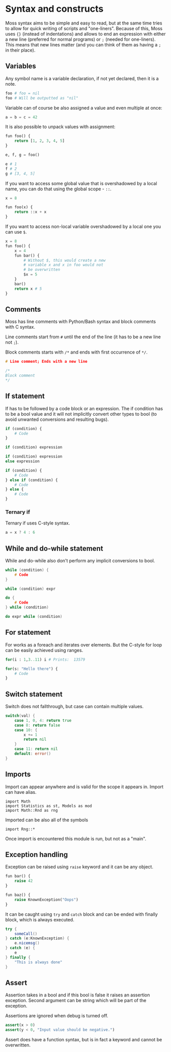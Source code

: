 # Syntax and constructs

Moss syntax aims to be simple and easy to read, but at the same time tries
to allow for quick writing of scripts and "one-liners".
Because of this, Moss uses `{}` (instead of indentations) and allows to end
an expression with either a new line (preferred for normal programs) or `;`
(needed for one-liners).
This means that new lines matter (and you can think of them as having
a `;` in their place).

## Variables

Any symbol name is a variable declaration, if not yet declared, then it
is a note.

```py
foo # foo = nil
foo # Will be outputted as "nil"
```

Variable can of course be also assigned a value and even multiple at once:
```py
a = b = c = 42
```

It is also possible to unpack values with assignment:
```py
fun foo() {
    return [1, 2, 3, 4, 5]
}

e, f, g = foo()

e # 1 
f # 2
g # [3, 4, 5]
```

If you want to access some global value that is overshadowed by a local
name, you can do that using the global scope - `::`.
```py
x = 8

fun foo(x) {
    return ::x + x
}
```

If you want to access non-local variable overshadowed by a local one you
can use `$`.

```py
x = 8
fun foo() {
    x = 4
    fun bar() {
        # Without $, this would create a new
        # variable x and x in foo would not
        # be overwritten
        $x = 5
    }
    bar()
    return x # 5
}
```

## Comments

Moss has line comments with Python/Bash syntax and block comments with C
syntax.

Line comments start from `#` until the end of the line (it has to be
a new line not `;`).

Block comments starts with `/*` and ends with first occurrence of `*/`.

```c
# Line comment; Ends with a new line

/*
Block comment
*/
```

## If statement

If has to be followed by a code block or an expression. The if condition has to
be a bool value and it will not implicitly convert other types to bool (to
avoid unwanted conversions and resulting bugs).

```py
if (condition) {
    # Code
}
```

```py
if (condition) expression
```

```py
if (condition) expression
else expression
```

```py
if (condition) {
    # Code
} else if (condition) {
    # Code
} else {
    # Code
}
```

### Ternary if

Ternary if uses C-style syntax.

```c
a = x ? 4 : 6
```

## While and do-while statement

While and do-while also don't perform any implicit conversions to bool.

```c
while (condition) {
    # Code
}
```

```c
while (condition) expr
```

```c
do {
    # Code
} while (condition)
```

```c
do expr while (condition)
```

## For statement

For works as a foreach and iterates over elements. But the C-style for loop
can be easily achieved using ranges.

```py
for(i : 1,3..11) i # Prints:  13579
```

```py
for(s: "Hello there") {
    # Code
}
```

## Switch statement

Switch does not fallthrough, but case can contain multiple values.

```go
switch(val) {
    case 1, 0, 4: return true
    case 8: return false
    case 10: { 
        x += 1
        return nil
    }
    case 11: return nil
    default: error()
}
```

## Imports

Import can appear anywhere and is valid for the scope it appears in. Import can
have alias.

```
import Math
import Statistics as st, Models as mod
import Math::Rnd as rng
```

Imported can be also all of the symbols
```
import Rng::*
```

Once import is encountered this module is run, but not as a "main".

## Exception handling

Exception can be raised using `raise` keyword and it can be any object.

```py
fun bar() {
    raise 42
}
```

```py
fun baz() {
    raise KnownException("Oops")
}
```

It can be caught using `try` and `catch` block and can be ended with finally
block, which is always executed.

```java
try {
    someCall()
} catch (e:KnownException) {
    e.nicemsg()
} catch (e) {
    e
} finally {
    "This is always done"
}

```

## Assert

Assertion takes in a bool and if this bool is false it raises an assertion
exception. Second argument can be string which will be part of the exception.

Assertions are ignored when debug is turned off.

```py
assert(x > 0)
assert(y < 0, "Input value should be negative.")
```

Assert does have a function syntax, but is in fact a keyword and cannot be
overwritten.